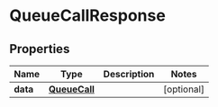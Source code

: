 

# QueueCallResponse


## Properties

| Name | Type | Description | Notes |
|------------ | ------------- | ------------- | -------------|
|**data** | [**QueueCall**](QueueCall.md) |  |  [optional] |



